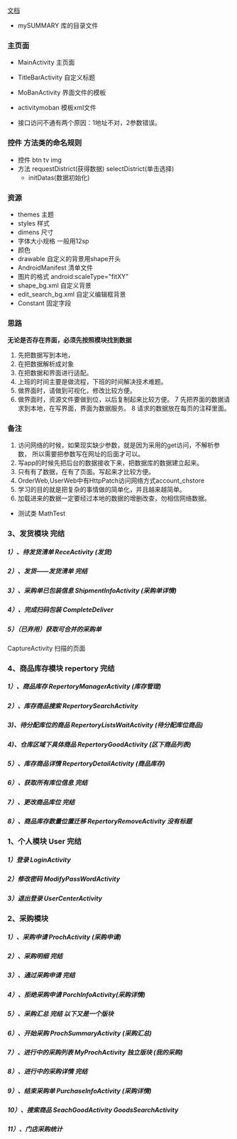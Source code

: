 [文档](README.md)

- mySUMMARY 库的目录文件

### 主页面
- MainActivity 主页面
- TitleBarActivity 自定义标题

- MoBanActivity  界面文件的模板
- activitymoban  模板xml文件

- 接口访问不通有两个原因：1地址不对，2参数错误。


### 控件 方法类的命名规则
- 控件 btn tv img
- 方法  requestDistrict(获得数据) selectDistrict(单击选择)
   - initDatas(数据初始化)



### 资源
- themes 主题
- styles 样式
- dimens  尺寸
- 字体大小规格 一般用12sp
- 颜色
- drawable 自定义的背景用shape开头
- AndroidManifest 清单文件
- 图片的格式   android:scaleType="fitXY"
- shape_bg.xml  自定义背景
- edit_search_bg.xml  自定义编辑框背景
- Constant 固定字段

### 思路
**无论是否存在界面，必须先按照模块找到数据**
1. 先把数据写到本地，
2. 在把数据解析成对象
3. 在把数据和界面进行适配。
4. 上班的时间主要是做流程，下班的时间解决技术难题。
5. 做界面时，请做到可视化，修改比较方便。
6. 做界面时，资源文件要做到位，以后复制起来比较方便。
7 先把界面的数据请求到本地，在写界面，界面为数据服务。
8 请求的数据放在每页的注释里面。
### 备注
1. 访问网络的时候，如果现实缺少参数，就是因为采用的get访问，不解析参数，
所以需要把参数写在网址的后面才可以。
2. 写app的时候先把后台的数据接收下来，把数据库的数据建立起来。
3. 只有有了数据，在有了页面。写起来才比较方便。
4. OrderWeb,UserWeb中有HttpPatch访问网络方式account_chstore
5. 学习的目的就是把复杂的事情做的简单化，并且越来越简单。
6. 加载进来的数据一定要经过本地的数据的增删改查，勿相信网络数据。

- 测试类 MathTest
### 3、发货模块 完结
##### 1）、待发货清单  ReceActivity (发货)
##### 2）、发货——发货清单 完结
##### 3）、采购单已包装信息  ShipmentInfoActivity (采购单详情)
##### 4）、完成扫码包装  CompleteDeliver
##### 5）（已弃用）获取可合并的采购单
CaptureActivity  扫描的页面

### 4、商品库存模块  repertory 完结
##### 1）、商品库存  RepertoryManagerActivity   (库存管理)
##### 2）、库存商品搜索  RepertorySearchActivity
##### 3)、待分配库位的商品 RepertoryListsWaitActivity (待分配库位商品)
##### 4)、仓库区域下具体商品  RepertoryGoodActivity (区下商品列表)
##### 5）、库存商品详情   RepertoryDetailActivity  (商品库存)
##### 6）、获取所有库位信息 完结
##### 7）、更改商品库位 完结
##### 8）、商品库存数量位置迁移   RepertoryRemoveActivity 没有标题

### 1、个人模块 User  完结
#####  1）登录  LoginActivity
##### 2）修改密码 ModifyPassWordActivity
##### 3）退出登录  UserCenterActivity


### 2、采购模块
##### 1）、采购申请 ProchActivity (采购申请)
##### 2）、采购明细   完结
##### 3）、通过采购申请 完结
##### 4）、拒绝采购申请  PorchInfoActivity(采购详情)
##### 5）、采购汇总   完结  以下又是一个版块
##### 6）、开始采购  ProchSummaryActivity (采购汇总)
##### 7）、进行中的采购列表 MyProchActivity 独立版块  (我的采购)
##### 8）、进行中的采购详情 完结
##### 9）、结束采购单 PurchaseInfoActivity  (采购详情)
##### 10）、搜索商品  SeachGoodActivity  GoodsSearchActivity
##### 11）、门店采购统计